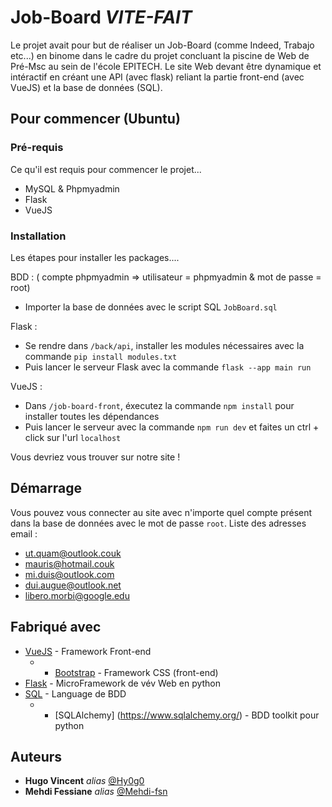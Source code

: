 # Job-Board *VITE-FAIT*

Le projet avait pour but de réaliser un Job-Board (comme Indeed, Trabajo etc...) en binome dans le cadre du projet concluant la piscine de Web de Pré-Msc au sein de l'école EPITECH. Le site Web devant être dynamique et intéractif en créant une API (avec flask) reliant la partie front-end (avec VueJS) et la base de données (SQL). 

## Pour commencer (Ubuntu)

### Pré-requis

Ce qu'il est requis pour commencer le projet...

- MySQL & Phpmyadmin
- Flask
- VueJS

### Installation

Les étapes pour installer les packages....

BDD : ( compte phpmyadmin => utilisateur = phpmyadmin & mot de passe = root)

- Importer la base de données avec le script SQL ``JobBoard.sql``

Flask : 

- Se rendre dans  ``/back/api``, installer les modules nécessaires avec la commande ``pip install modules.txt``
- Puis lancer le serveur Flask avec la commande ``flask --app main run``

VueJS : 

- Dans ``/job-board-front``, éxecutez la commande ``npm install`` pour installer toutes les dépendances
- Puis lancer le serveur avec la commande ``npm run dev`` et faites un ctrl + click sur l'url ``localhost``

Vous devriez vous trouver sur notre site ! 
 
## Démarrage

Vous pouvez vous connecter au site avec n'importe quel compte présent dans la base de données avec le mot de passe ``root``.
Liste des adresses email : 
- ut.quam@outlook.couk
- mauris@hotmail.couk
- mi.duis@outlook.com
- dui.augue@outlook.net
- libero.morbi@google.edu

## Fabriqué avec

* [VueJS](https://vuejs.org/) - Framework Front-end
	- * [Bootstrap](https://getbootstrap.com/) - Framework CSS (front-end)
* [Flask](https://flask.palletsprojects.com/en/2.2.x/) - MicroFramework de vév Web en python
* [SQL](https://sql.sh/) - Language de BDD 
	- * [SQLAlchemy] (https://www.sqlalchemy.org/) - BDD toolkit pour python

## Auteurs

* **Hugo Vincent** _alias_ [@Hy0g0](https://github.com/Hy0g0)
* **Mehdi Fessiane** _alias_ [@Mehdi-fsn](https://gist.github.com/Mehdi-fsn)


